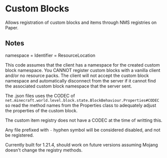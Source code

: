 # Custom Blocks
Allows registration of custom blocks and items through NMS registries on Paper.

## Notes
namespace = Identifier = ResourceLocation

This code assumes that the client has a namespace for the created custom block namespace.
You CANNOT register custom blocks with a vanilla client and/or no resource packs.
The client will not accept the custom block namespace and automatically disconnect from the server if it cannot find the associated custom block namespace that the server sent.


The .json files uses the CODEC of `net.minecraft.world.level.block.state.BlockBehaviour.Properties#CODEC` so read the method names from the Properties class to adequately adjust the properties of the custom block.

The custom item registry does not have a CODEC at the time of writting this.

Any file prefixed with `-` hyphen symbol will be considered disabled, and not be registered.

Currently built for 1.21.4, should work on future versions assuming Mojang doesn't change the registry methods.
